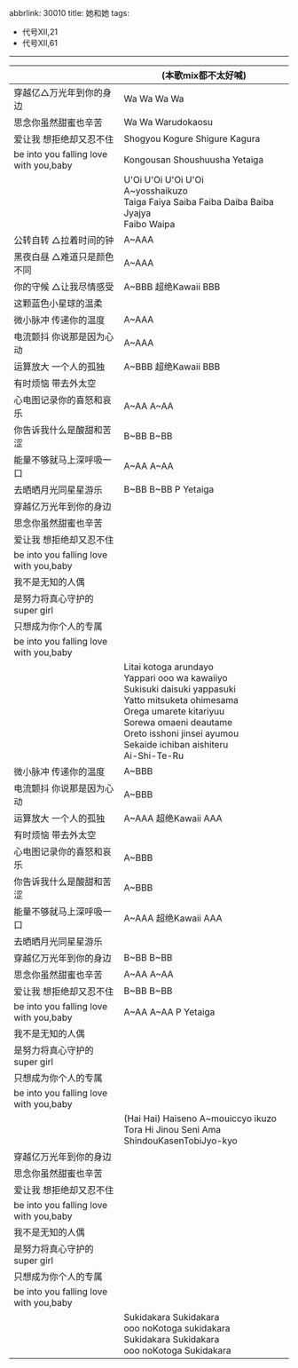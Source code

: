abbrlink: 30010
title: 她和她
tags:
  - 代号XII,21
  - 代号XII,61
---
|      |(本歌mix都不太好喊)|
|--|--|
|穿越亿△万光年到你的身边|Wa Wa Wa Wa |
|思念你虽然甜蜜也辛苦|Wa Wa Warudokaosu|
|爱让我 想拒绝却又忍不住|Shogyou Kogure Shigure Kagura|
|be into you falling love with you,baby|Kongousan Shoushuusha Yetaiga|
|      |U'Oi U'Oi U'Oi U'Oi<br>A~yosshaikuzo<br>Taiga Faiya Saiba Faiba Daiba Baiba Jyajya<br>Faibo Waipa|
|公转自转 △拉着时间的钟|A~AAA|
|黑夜白昼 △难道只是颜色不同|A~AAA|
|你的守候 △让我尽情感受|A~BBB 超绝Kawaii BBB|
|这颗蓝色小星球的温柔|      |
|微小脉冲 传递你的温度|A~AAA|
|电流颤抖 你说那是因为心动|A~AAA|
|运算放大 一个人的孤独|A~BBB 超绝Kawaii BBB|
|有时烦恼 带去外太空|      |
|心电图记录你的喜怒和哀乐|A~AA A~AA|
|你告诉我什么是酸甜和苦涩|B~BB B~BB|
|能量不够就马上深呼吸一口|A~AA A~AA|
|去晒晒月光同星星游乐|B~BB B~BB P Yetaiga|
|穿越亿万光年到你的身边|      |
|思念你虽然甜蜜也辛苦|      |
|爱让我 想拒绝却又忍不住|      |
|be into you falling love with you,baby|      |
|我不是无知的人偶|      |
|是努力将真心守护的super girl|      |
|只想成为你个人的专属|      |
|be into you falling love with you,baby|      |
|      |Litai kotoga arundayo<br>Yappari ooo wa kawaiiyo<br>Sukisuki daisuki yappasuki<br>Yatto mitsuketa ohimesama<br>Orega umarete kitariyuu<br>Sorewa omaeni deautame<br>Oreto isshoni jinsei ayumou<br>Sekaide ichiban aishiteru<br>Ai-Shi-Te-Ru|
|微小脉冲 传递你的温度|A~BBB|
|电流颤抖 你说那是因为心动|A~BBB|
|运算放大 一个人的孤独|A~AAA 超绝Kawaii AAA|
|有时烦恼 带去外太空|      |
|心电图记录你的喜怒和哀乐|A~BBB|
|你告诉我什么是酸甜和苦涩|A~BBB|
|能量不够就马上深呼吸一口|A~AAA 超绝Kawaii AAA|
|去晒晒月光同星星游乐|      |
|穿越亿万光年到你的身边|B~BB B~BB|
|思念你虽然甜蜜也辛苦|A~AA A~AA|
|爱让我 想拒绝却又忍不住|B~BB B~BB|
|be into you falling love with you,baby|A~AA A~AA P Yetaiga|
|我不是无知的人偶|      |
|是努力将真心守护的super girl|      |
|只想成为你个人的专属|      |
|be into you falling love with you,baby|      |
|      |(Hai Hai) Haiseno A~mouiccyo ikuzo<br>Tora Hi Jinou Seni Ama ShindouKasenTobiJyo-kyo|
|穿越亿万光年到你的身边|      |
|思念你虽然甜蜜也辛苦|      |
|爱让我 想拒绝却又忍不住|      |
|be into you falling love with you,baby|      |
|我不是无知的人偶|      |
|是努力将真心守护的super girl|      |
|只想成为你个人的专属|      |
|be into you falling love with you,baby|      |
|      |Sukidakara Sukidakara<br>ooo noKotoga sukidakara<br>Sukidakara Sukidakara<br>ooo noKotoga Sukidakara|
